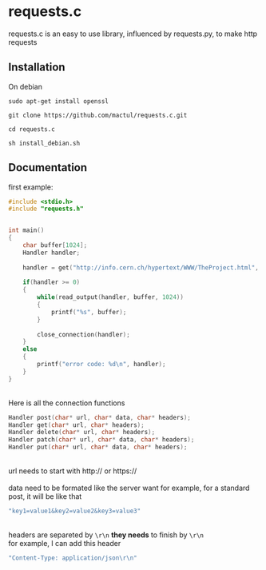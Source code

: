# requests.c

requests.c is an easy to use library, influenced by requests.py, to make http requests

## Installation

On debian
```
sudo apt-get install openssl

git clone https://github.com/mactul/requests.c.git

cd requests.c

sh install_debian.sh
```


## Documentation

first example:
```c
#include <stdio.h>
#include "requests.h"


int main()
{
    char buffer[1024];
    Handler handler;
    
    handler = get("http://info.cern.ch/hypertext/WWW/TheProject.html", "");  // "" is for no additionals headers
    
    if(handler >= 0)
    {
        while(read_output(handler, buffer, 1024))
        {
            printf("%s", buffer);
        }
        
        close_connection(handler);
    }
    else
    {
        printf("error code: %d\n", handler);
    }
}
```
\
Here is all the connection functions
```c
Handler post(char* url, char* data, char* headers);
Handler get(char* url, char* headers);
Handler delete(char* url, char* headers);
Handler patch(char* url, char* data, char* headers);
Handler put(char* url, char* data, char* headers);
```
\
url needs to start with http:// or https://\
\
data need to be formated like the server want
for example, for a standard post, it will be like that
```c
"key1=value1&key2=value2&key3=value3"
```
\
headers are separeted by `\r\n` __they needs__ to finish by `\r\n`\
for example, I can add this header
```c
"Content-Type: application/json\r\n"
```
